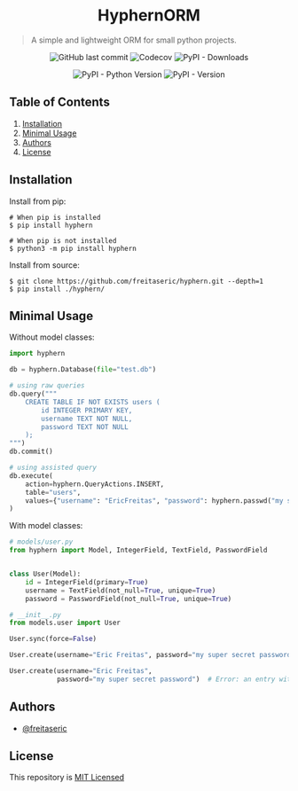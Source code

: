 <h1 align="center">HyphernORM</h1>

> A simple and lightweight ORM for small python projects.

<div align="center">

![GitHub last commit](https://img.shields.io/github/last-commit/freitaseric/hyphern)
![Codecov](https://img.shields.io/codecov/c/github/freitaseric/hyphern)
![PyPI - Downloads](https://img.shields.io/pypi/dm/hyphern)

![PyPI - Python Version](https://img.shields.io/pypi/pyversions/hyphern)
![PyPI - Version](https://img.shields.io/pypi/v/hyphern)

</div>

## Table of Contents

1. [Installation](#installation)
2. [Minimal Usage](#minimal-usage)
3. [Authors](#authors)
4. [License](#license)

## Installation

Install from pip:

```shell
# When pip is installed
$ pip install hyphern

# When pip is not installed
$ python3 -m pip install hyphern
```

Install from source:

```shell
$ git clone https://github.com/freitaseric/hyphern.git --depth=1
$ pip install ./hyphern/
```

## Minimal Usage

Without model classes:

```python
import hyphern

db = hyphern.Database(file="test.db")

# using raw queries
db.query("""
    CREATE TABLE IF NOT EXISTS users (
        id INTEGER PRIMARY KEY,
        username TEXT NOT NULL,
        password TEXT NOT NULL
    );
""")
db.commit()

# using assisted query
db.execute(
    action=hyphern.QueryActions.INSERT,
    table="users",
    values={"username": "EricFreitas", "password": hyphern.passwd("my super secret password")}
)
```

With model classes:

```python
# models/user.py
from hyphern import Model, IntegerField, TextField, PasswordField


class User(Model):
    id = IntegerField(primary=True)
    username = TextField(not_null=True, unique=True)
    password = PasswordField(not_null=True, unique=True)
```

```python
# __init__.py
from models.user import User

User.sync(force=False)

User.create(username="Eric Freitas", password="my super secret password")  # Ok

User.create(username="Eric Freitas",
            password="my super secret password")  # Error: an entry with this "username" already exists!
```

## Authors

- [@freitaseric](https://github.com/freitaseric)

## License

This repository is [MIT Licensed](./README.md)